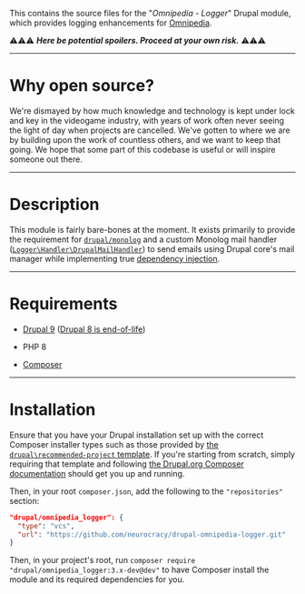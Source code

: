 This contains the source files for the "*Omnipedia - Logger*" Drupal module,
which provides logging enhancements for [Omnipedia](https://omnipedia.app/).

⚠️⚠️⚠️ ***Here be potential spoilers. Proceed at your own risk.*** ⚠️⚠️⚠️

----

# Why open source?

We're dismayed by how much knowledge and technology is kept under lock and key
in the videogame industry, with years of work often never seeing the light of
day when projects are cancelled. We've gotten to where we are by building upon
the work of countless others, and we want to keep that going. We hope that some
part of this codebase is useful or will inspire someone out there.

----

# Description

This module is fairly bare-bones at the moment. It exists primarily to provide
the requirement for [`drupal/monolog`](https://www.drupal.org/project/monolog)
and a custom Monolog mail handler
([`Logger\Handler\DrupalMailHandler`](src/Logger/Handler/DrupalMailHandler.php))
to send emails using Drupal core's mail manager while implementing true
[dependency
injection](https://www.drupal.org/docs/drupal-apis/services-and-dependency-injection/services-and-dependency-injection-in-drupal-8).

----

# Requirements

* [Drupal 9](https://www.drupal.org/download) ([Drupal 8 is end-of-life](https://www.drupal.org/psa-2021-11-30))

* PHP 8

* [Composer](https://getcomposer.org/)

----

# Installation

Ensure that you have your Drupal installation set up with the correct Composer
installer types such as those provided by [the `drupal\recommended-project`
template](https://www.drupal.org/docs/develop/using-composer/starting-a-site-using-drupal-composer-project-templates#s-drupalrecommended-project).
If you're starting from scratch, simply requiring that template and following
[the Drupal.org Composer
documentation](https://www.drupal.org/docs/develop/using-composer/starting-a-site-using-drupal-composer-project-templates)
should get you up and running.

Then, in your root `composer.json`, add the following to the `"repositories"`
section:

```json
"drupal/omnipedia_logger": {
  "type": "vcs",
  "url": "https://github.com/neurocracy/drupal-omnipedia-logger.git"
}
```

Then, in your project's root, run `composer require
"drupal/omnipedia_logger:3.x-dev@dev"` to have Composer install the module and
its required dependencies for you.
